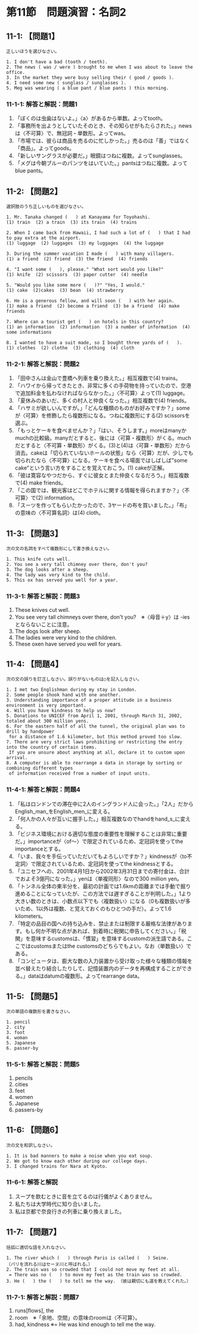 # 第11節　問題演習：名詞2

## 11-1: 【問題1】
```
正しいほうを選びなさい。

1. I don't have a bad (tooth / teeth).
2. The news ( was / were ) brought to me when I was about to leave the office.
3. In the market they were busy selling their ( good / goods ).
4. I need some new ( sunglass / sunglasses ).
5. Meg was wearing ( a blue pant / blue pants ) this morning.
```

### 11-1-1: 解答と解説：問題1
1. 「ぼくのは虫歯はないよ。」〈a〉があるから単数。よってtooth。
2. 「事務所を出ようとしていたそのとき、その知らせがもたらされた。」newsは〈不可算〉で、無冠詞・単数形。よってwas。
3. 「市場では、彼らは商品を売るのに忙しかった。」売るのは「善」ではなく「商品」。よってgoods。
4. 「新しいサングラスが必要だ。」眼鏡はつねに複数。よってsunglasses。
5. 「メグは今朝ブルーのパンツをはいていた。」pantsはつねに複数。よってblue pants。

## 11-2: 【問題2】
```
選択肢のうち正しいものを選びなさい。

1. Mr. Tanaka changed (   ) at Kanayama for Toyohashi.
(1) train  (2) a train  (3) its train  (4) trains

2. When I came back from Hawaii, I had such a lot of (   ) that I had to pay extra at the airport.
(1) luggage  (2) luggages  (3) my luggages  (4) the luggage

3. During the summer vacation I made (   ) with many villagers.
(1) a friend  (2) friend  (3) the friend  (4) friends

4. "I want some (   ), please." "What sort would you like?"
(1) knife  (2) scissors  (3) paper cutter  (4) needle

5. "Would you like some more (   )?" "Yes, I would."
(1) cake  (2)cakes  (3) bean  (4) strawberry

6. He is a generous fellow, and will soon (   ) with her again.
(1) make a friend  (2) become a friend  (3) be a friend  (4) make friends

7. Where can a tourist get (   ) on hotels in this country?
(1) an information  (2) information  (3) a number of information  (4) some informations

8. I wanted to have a suit made, so I bought three yards of (   ).
(1) clothes  (2) clothe  (3) clothing  (4) cloth
```

### 11-2-1: 解答と解説：問題2
1. 「田中さんは金山で豊橋へ列車を乗り換えた。」相互複数で(4) trains。
2. 「ハワイから帰ってきたとき、非常に多くの手荷物を持っていたので、空港で追加料金を払わなければならなかった。」〈不可算〉よって(1) luggage。
3. 「夏休みのあいだ、多くの村人と仲良くなった。」相互複数で(4) friends。
4. 「ハサミが欲しいんですが。」「どんな種類のものがお好みですか？」someが〈可算〉を修飾したら複数形になる。つねに複数形にする(2) scissorsを選ぶ。
5. 「もっとケーキを食べませんか？」「はい、そうします。」moreはmanyかmuchの比較級。manyだとすると、後には〈可算・複数形〉がくる。muchだとすると〈不可算・単数形〉がくる。(3)と(4)は〈可算・単数形〉だから消去。cakeは「切られていないホールの状態」なら〈可算〉だが、少しでも切られたなら〈不可算〉になる。ケーキを食べる場面ではしばしば"some cake"という言い方をすることを覚えておこう。(1) cakeが正解。
6. 「彼は寛容なやつだから、すぐに彼女とまた仲良くなるだろう。」相互複数で(4) make friends。
7. 「この国では、観光客はどこでホテルに関する情報を得られますか？」〈不可算〉で(2) information。
8. 「スーツを作ってもらいたかったので、3ヤードの布を買いました。」「布」の意味の〈不可算名詞〉は(4) cloth。

## 11-3: 【問題3】
```
次の文の名詞をすべて複数形にして書き換えなさい。

1. This knife cuts well.
2. You see a very tall chimney over there, don't you?
3. The dog looks after a sheep.
4. The lady was very kind to the child.
5. This ox has served you well for a year.
```

### 11-3-1: 解答と解説：問題3
1. These knives cut well.
2. You see very tall chimneys over there, don't you?　※〈母音＋y〉は -ies とならないことに注意。
3. The dogs look after sheep.
4. The ladies were very kind to the children.
5. These oxen have served you well for years.

## 11-4: 【問題4】
```
次の文の誤りを訂正しなさい。誤りがないものは○を記入しなさい。

1. I met two Englishman during my stay in London.
2. Some people shook hand with one another.
3. Understanding importance of a proper attitude in a business environment is very important.
4. Will you have kindness to help us now?
5. Donations to UNICEF from April 1, 2001, through March 31, 2002, totaled about 300 million yens.
6. For the eastern half of all the tunnel, the original plan was to drill by handpower
 for a distance of 1.6 kilometer, but this method proved too slow.
7. There are very strict laws prohibiting or restricting the entry into the country of certain items.
 If you are unsure about anything at all, declare it to custom upon arrival.
8. A computer is able to rearrange a data in storage by sorting or combining different types
 of information received from a number of input units.
```

### 11-4-1: 解答と解説：問題4
1. 「私はロンドンでの滞在中に2人のイングランド人に会った。」「2人」だからEnglish_man_をEnglish_men_に変える。
2. 「何人かの人々が互いに握手した。」相互複数なのでhandをhand_s_に変える。
3. 「ビジネス環境における適切な態度の重要性を理解することは非常に重要だ。」importanceが〈of～〉で限定されているため、定冠詞を使ってthe importanceとする。
4. 「いま、我々を手伝っていただいてもよろしいですか？」kindnessが〈to不定詞〉で限定されているため、定冠詞を使ってthe kindnessとする。
5. 「ユニセフへの、2001年4月1日から2002年3月31日までの寄付金は、合計でおよそ3億円になった。」yenは〈単複同形〉なので300 million yen。
6. 「トンネル全体の東半分を、最初の計画では1.6kmの距離までは手動で掘り進めることになっていたが、この方法では遅すぎることが判明した。」1より大きい数のときは、小数点以下でも〈複数扱い〉になる（0も複数扱いが多いため、1以外は複数、と覚えておくのもひとつの手だ）。よって1.6 kilometers。
7. 「特定の品目の国への持ち込みを、禁止または制限する厳格な法律があります。もし何か不明な点があれば、到着時に税関に申告してください。」「税関」を意味するcustomsは、「慣習」を意味するcustomの派生語である。ここではcustomsまたはthe customsのどちらでもよい。なお〈単数扱い〉である。
8. 「コンピュータは、膨大な数の入力装置から受け取った様々な種類の情報を並べ替えたり結合したりして、記憶装置内のデータを再構成することができる。」dataはdatumの複数形。よってrearrange data。

## 11-5: 【問題5】
```
次の単語の複数形を書きなさい。

1. pencil
2. city
3. foot
4. woman
5. Japanese
6. passer-by
```

### 11-5-1: 解答と解説：問題5

1. pencils
2. cities
3. feet
4. women
5. Japanese
6. passers-by

## 11-6: 【問題6】
```
次の文を和訳しなさい。

1. It is bad manners to make a noise when you eat soup.
2. We got to know each other during our college days.
3. I changed trains for Nara at Kyoto.
```

### 11-6-1: 解答と解説
1. スープを飲むときに音を立てるのは行儀がよくありません。
2. 私たちは大学時代に知り合いました。
3. 私は京都で奈良行きの列車に乗り換えました。

## 11-7: 【問題7】
```
括弧に適切な語を入れなさい。

1. The river which (   ) through Paris is called (   ) Seine.
（パリを流れる川はセーヌ川と呼ばれる。）
2. The train was so crowded that I could not move my feet at all.
 = There was no (   ) to move my feet as the train was so crowded.
3. He (   ) the (   ) to tell me the way. （彼は親切にも道を教えてくれた。）
```

### 11-7-1: 解答と解説：問題7
1. runs[flows], the
2. room　※「余地、空間」の意味のroomは〈不可算〉。
3. had, kindness ※= He was kind enough to tell me the way.
